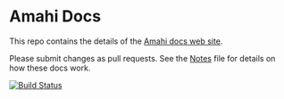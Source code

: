 Amahi Docs
==========

This repo contains the details of the [Amahi docs web site](http://docs.amahi.org/).

Please submit changes as pull requests. See the [Notes](NOTES.md) file for details on how these docs work.

[![Build Status](https://secure.travis-ci.org/amahi/docs.png)](http://travis-ci.org/amahi/docs)

